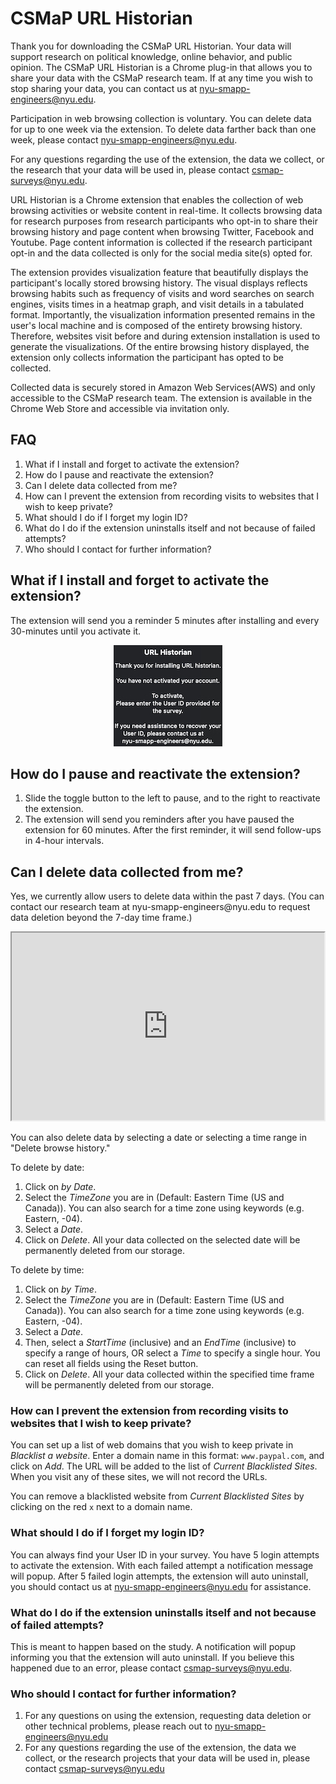 # CSMaP URL Historian
Thank you for downloading the CSMaP URL Historian. Your data will support research on political knowledge, online behavior, and public opinion. The CSMaP URL Historian is a Chrome plug-in that allows you to share your data with the CSMaP research team. If at any time you wish to stop sharing your data, you can contact us at [nyu-smapp-engineers@nyu.edu](mailto:nyu-smapp-engineers@nyu.edu).

Participation in web browsing collection is voluntary. You can delete data for up to one week via the extension. To delete data farther back than one week, please contact [nyu-smapp-engineers@nyu.edu](mailto:nyu-smapp-engineers@nyu.edu).

For any questions regarding the use of the extension, the data we collect, or the research that your data will be used in, please contact [csmap-surveys@nyu.edu](mailto:csmap-surveys@nyu.edu). 

URL Historian is a Chrome extension that enables the collection of web browsing activities or website content in real-time. It collects browsing data for research purposes from research participants who opt-in to share their browsing history and page content when browsing Twitter, Facebook and Youtube. Page content information is collected if the research participant opt-in and the data collected is only for the social media site(s) opted for. 

The extension provides visualization feature that beautifully displays the participant's locally stored browsing history. The visual displays reflects browsing habits such as frequency of visits and word searches on search engines, visits times in a heatmap graph, and visit details in a tabulated format. Importantly, the visualization information presented remains in the user's local machine and is composed of the entirety browsing history. Therefore, websites visit before and during extension installation is used to generate the visualizations. Of the entire browsing history displayed, the extension only collects information the participant has opted to be collected.

Collected data is securely stored in Amazon Web Services(AWS) and only accessible to the CSMaP research team. The extension is available in the Chrome Web Store and accessible via invitation only.


## FAQ
1. What if I install and forget to activate the extension? 
2. How do I pause and reactivate the extension?
3. Can I delete data collected from me?
4. How can I prevent the extension from recording visits to websites that I wish to keep private?
5. What should I do if I forget my login ID? 
6. What do I do if the extension uninstalls itself and not because of failed attempts? 
7. Who should I contact for further information?

<div>
	<h2>What if I install and forget to activate the extension?</h2>
	<p>The extension will send you a reminder 5 minutes after installing and every 30-minutes until you activate it.</p>
	<p align="center"><img src="images/alerts/inactive.jpg"></p>
</div>

<div>
	<h2>How do I pause and reactivate the extension?</h2>
	<ol>
		<li>Slide the toggle button to the left to pause, and to the right to reactivate the extension.</li>
		<li>The extension will send you reminders after you have paused the extension for 60 minutes. After the first reminder, it will send follow-ups in 4-hour intervals.</li>
	</ol>
</div>
<div>
 	<h2>Can I delete data collected from me?</h2>
	<p>Yes, we currently allow users to delete data within the past 7 days. (You can contact our research team at nyu-smapp-engineers@nyu.edu to request data deletion beyond the 7-day time frame.)</p>
	<p align ="center">
		<iframe allow="fullscreen" width="500" height="300" src="https://www.youtube.com/embed/HIYvJHWNsRw">
		</iframe>
	</p>
</div>

You can also delete data by selecting a date or selecting a time range in "Delete browse history."

To delete by date:
1. Click on _by Date_.
2. Select the _TimeZone_ you are in (Default: Eastern Time (US and Canada)). You can also search for a time zone using keywords (e.g. Eastern, -04).
3. Select a _Date_.
4. Click on _Delete_. All your data collected on the selected date will be permanently deleted from our storage.

To delete by time:
1. Click on _by Time_.
2. Select the _TimeZone_ you are in (Default: Eastern Time (US and Canada)). You can also search for a time zone using keywords (e.g. Eastern, -04).
3. Select a _Date_.
4. Then, select a _StartTime_ (inclusive) and an _EndTime_ (inclusive) to specify a range of hours, OR select a _Time_ to specify a single hour. You can reset all fields using the Reset button.
6. Click on _Delete_. All your data collected within the specified time frame will be permanently deleted from our storage.

### How can I prevent the extension from recording visits to websites that I wish to keep private?
You can set up a list of web domains that you wish to keep private in _Blacklist a website_. Enter a domain name in this format: `www.paypal.com`, and click on _Add_. The URL will be added to the list of _Current Blacklisted Sites_. When you visit any of these sites, we will not record the URLs. 

You can remove a blacklisted website from _Current Blacklisted Sites_ by clicking on the red `x` next to a domain name. 

### What should I do if I forget my login ID?
You can always find your User ID in your survey. You have 5 login attempts to activate the extension. With each failed attempt a notification message will popup. After 5 failed login attempts, the extension will auto uninstall, you should contact us at [nyu-smapp-engineers@nyu.edu](mailto:nyu-smapp-engineers@nyu.edu) for assistance.

### What do I do if the extension uninstalls itself and not because of failed attempts?
This is meant to happen based on the study. A notification will popup informing you that the extension will auto uninstall. If you believe this happened due to an error, please contact [csmap-surveys@nyu.edu](mailto:csmap-surveys@nyu.edu).

### Who should I contact for further information?
1. For any questions on using the extension, requesting data deletion or other technical problems, please reach out to nyu-smapp-engineers@nyu.edu 
2. For any questions regarding the use of the extension, the data we collect, or the research projects that your data will be used in, please contact csmap-surveys@nyu.edu
